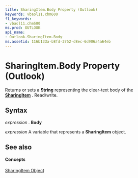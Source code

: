 ```yaml
---
title: SharingItem.Body Property (Outlook)
keywords: vbaol11.chm600
f1_keywords:
- vbaol11.chm600
ms.prod: OUTLOOK
api_name:
- Outlook.SharingItem.Body
ms.assetid: 116b133a-b8fd-3752-d8ec-6d906a4a64eb
---
```



# SharingItem.Body Property (Outlook)

Returns or sets a  **String** representing the clear-text body of the **[SharingItem](sharingitem-object-outlook.md)** . Read/write.


## Syntax

 _expression_ . **Body**

 _expression_ A variable that represents a **SharingItem** object.


## See also


#### Concepts


[SharingItem Object](sharingitem-object-outlook.md)


